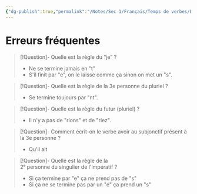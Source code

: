 ```yaml
---
{"dg-publish":true,"permalink":"/Notes/Sec 1/Français/Temps de verbes/Erreurs fréquentes/"}
---
```


# Erreurs fréquentes

>[!Question]- Quelle est la règle du "je” ?
>- Ne se termine jamais en "t"
>- S'il finit par "e", on le laisse comme ça sinon on met un "s".

>[!Question]- Quelle est la règle de la 3e personne du pluriel ?
>- Se termine toujours par "nt".

>[!Question]- Quelle est la règle du futur (pluriel) ?
>- Il n'y a pas de "rions" et de "riez".

>[!Question]- Comment écrit-on le verbe avoir au subjonctif présent à la 3e personne ?
>- Qu'il ait

>[!Question]- Quelle est la règle de la 2ᵉ personne du singulier de l'impératif ?
>- Si ça termine par "e" ça ne prend pas de "s"
>- Si ça ne se termine pas par un "e" ça prend un "s"

